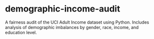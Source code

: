 # demographic-income-audit
A fairness audit of the UCI Adult Income dataset using Python. Includes analysis of demographic imbalances by gender, race, income, and education level.
